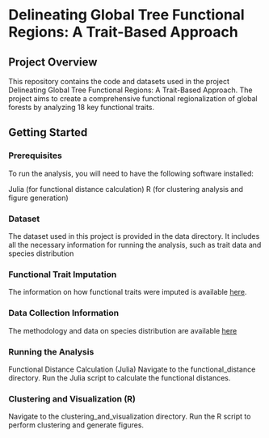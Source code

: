 # Delineating Global Tree Functional Regions: A Trait-Based Approach
## Project Overview
This repository contains the code and datasets used in the project Delineating Global Tree Functional Regions: A Trait-Based Approach. The project aims to create a comprehensive functional regionalization of global forests by analyzing 18 key functional traits.
## Getting Started
###  Prerequisites
To run the analysis, you will need to have the following software installed:

Julia (for functional distance calculation)
R (for clustering analysis and figure generation)

### Dataset
The dataset used in this project is provided in the data directory. It includes all the necessary information for running the analysis, such as trait data and species distribution
### Functional Trait Imputation
The information on how functional traits were imputed is available [here](https://www.nature.com/articles/s41467-022-30888-2).
### Data Collection Information
The methodology and data on species distribution are available [here](https://onlinelibrary.wiley.com/doi/10.1111/geb.13877)


### Running the Analysis
Functional Distance Calculation (Julia)
Navigate to the functional_distance directory.
Run the Julia script to calculate the functional distances.


### Clustering and Visualization (R)
Navigate to the clustering_and_visualization directory.
Run the R script to perform clustering and generate figures.
